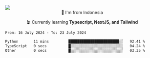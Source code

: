 
<img align = "center" src="https://readme-typing-svg.herokuapp.com?font=Fira+Code&size=25&pause=1000&color=00F713&center=true&vCenter=true&random=false&width=850&height=70&lines=Hi+There+%F0%9F%91%8B%2C+Im+Julian+Caesar;"/>
<br>

<div align = "center">
  📌 I'm from Indonesia
  
  🪴 Currently learning **Typescript, NextJS, and Tailwind**
</div>

<!--START_SECTION:waka-->

```txt
From: 16 July 2024 - To: 23 July 2024

Python       11 mins         ███████████████████████░░   92.41 %
TypeScript   0 secs          █░░░░░░░░░░░░░░░░░░░░░░░░   04.24 %
Other        0 secs          █░░░░░░░░░░░░░░░░░░░░░░░░   03.35 %
```

<!--END_SECTION:waka-->
